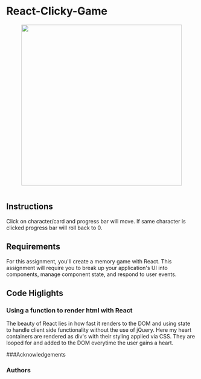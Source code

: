 # React-Clicky-Game

<p align="center">
<img src="https://rocky-springs-52714.herokuapp.com/" width="425"/>
</p>



<p align="center">
<img src=""/>
</p>

## Instructions
Click on character/card and progress bar will move. If same character is clicked progress bar will roll back to 0.



## Requirements
For this assignment, you'll create a memory game with React. This assignment will require you to break up your application's UI into components, manage component state, and respond to user events.

## Code Higlights

### Using a function to render html with React
The beauty of React lies in how fast it renders to the DOM and using state to handle client side functionality without the use of jQuery. Here my heart containers are rendered as div's with their styling applied via CSS. They are looped for and added to the DOM everytime the user gains a heart.


###Acknowledgements

<p align="center">

</p>


### Authors

